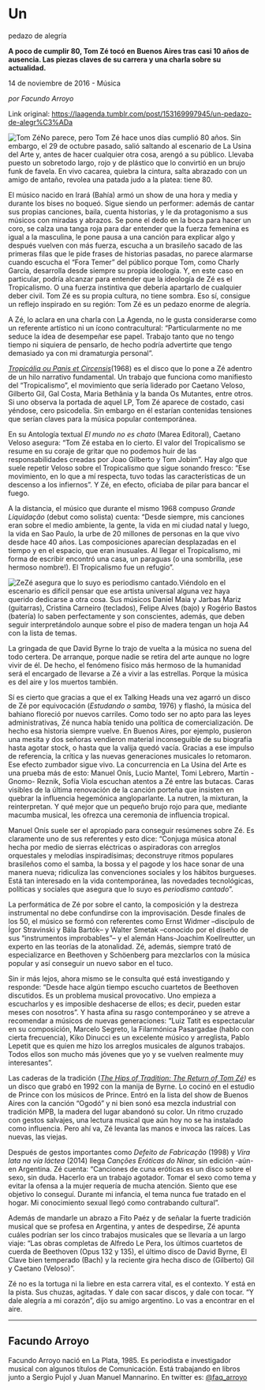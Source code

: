 # Un
pedazo de alegría

**A poco de cumplir 80, Tom
Zé tocó en Buenos Aires tras casi 10
años de ausencia. Las piezas claves de su
carrera y una charla sobre su actualidad.**

14 de noviembre de 2016 - Música

_por Facundo Arroyo_

Link original: https://laagenda.tumblr.com/post/153169997945/un-pedazo-de-alegr%C3%ADa

![Tom Zé](https://64.media.tumblr.com/87528bd75a1f5a3c6248940dea781f7a/tumblr_inline_pjzvsgACxG1t6q87u_500.jpg)No
parece, pero Tom Zé hace unos días cumplió 80 años. Sin embargo, el 29 de octubre pasado, salió saltando al escenario de La Usina del Arte y, antes de hacer
cualquier otra cosa, arengó a su público. Llevaba puesto un
sobretodo largo, rojo y de plástico que lo convirtió en un brujo
funk de favela. En vivo cacarea, quiebra la cintura, salta abrazado
con un amigo de antaño, revolea una patada judo a la platea: tiene
80.

El
músico nacido en Irará (Bahía) armó un show de una hora y media y
durante los bises no boqueó. Sigue siendo un performer: además de
cantar sus propias canciones, baila, cuenta historias, y le da
protagonismo a sus músicos con miradas y abrazos. Se pone el dedo en
la boca para hacer un coro, se calza una tanga roja para dar entender
que la fuerza femenina es igual a la masculina, le pone pausa a una
canción para explicar algo y después vuelven con más fuerza,
escucha a un brasileño sacado de las primeras filas que le pide
frases de historias pasadas, no parece alarmarse cuando escucha el
“Fora Temer” del público porque Tom, como Charly García,
desarrolla desde siempre su propia ideología. Y, en este caso en particular, podría
alcanzar para entender que la ideología de Zé es el Tropicalismo. O
una fuerza instintiva que debería apartarlo de cualquier deber
civil. Tom Zé es su propia cultura, no tiene sombra. Eso sí,
consigue un reflejo inspirado en su región: Tom Zé es un pedazo
enorme de alegría.

A Zé, lo aclara en una charla con La Agenda, no le gusta considerarse como un
referente artístico ni un ícono contracultural: “Particularmente
no me seduce la idea de desempeñar ese papel. Trabajo tanto que no
tengo tiempo ni siquiera de pensarlo, de hecho podría advertirte que
tengo demasiado ya con mi dramaturgia personal”.

[*Tropicália
ou Panis et Circensis*](https://www.youtube.com/watch?v=L9OI3IamK-Y)(1968) es el disco que lo pone a Zé adentro de un hilo narrativo
fundamental. Un trabajo que funciona como manifiesto del
“Tropicalismo”, el movimiento que sería liderado por Caetano
Veloso, Gilberto Gil, Gal Costa, Maria Bethânia y la banda Os
Mutantes, entre otros. Si uno observa la portada de aquel LP, Tom Zé
aparece de costado, casi yéndose, cero psicodelia. Sin embargo en él
estarían contenidas tensiones que serían claves para la música
popular contemporánea.

En
su Antología textual *El
mundo no es chato*
(Marea Editoral), Caetano Veloso asegura: “Tom Zé estaba en lo
cierto. El valor del Tropicalismo se resume en su coraje de gritar
que no podemos huir de las responsabilidades creadas por Joao
Gilberto y Tom Jobim”. Hay algo que suele repetir Veloso sobre el
Tropicalismo que sigue sonando fresco: “Ese movimiento, en lo que a
mí respecta, tuvo todas las características de un descenso a los
infiernos”. Y Zé, en efecto, oficiaba de pilar para bancar el
fuego.  


A
la distancia, el músico que durante el mismo 1968 compuso *Grande
Liquidação*
(debut como solista) cuenta: “Desde siempre, mis canciones eran
sobre el medio ambiente, la gente, la vida en mi ciudad natal y
luego, la vida en Sao Paulo, la urbe de 20 millones de personas en la
que vivo desde hace 40 años. Las composiciones aparecían
desplazadas en el tiempo y en el espacio, que eran inusuales. Al
llegar el Tropicalismo, mi forma de escribir encontró una casa, un
paraguas (o una sombrilla, ¡ese hermoso nombre!). El Tropicalismo
fue un refugio”. 


  


![Ze](https://64.media.tumblr.com/87528bd75a1f5a3c6248940dea781f7a/tumblr_inline_pjzvsgACxG1t6q87u_500.jpg)Zé asegura que lo suyo es periodismo cantado.Viéndolo
en el escenario es difícil pensar que ese artista universal alguna vez haya querido dedicarse a otra cosa. Sus músicos
Daniel Maia y Jarbas Mariz (guitarras), Cristina Carneiro (teclados),
Felipe Alves (bajo) y Rogério Bastos (batería) lo saben
perfectamente y son conscientes, además, que deben seguir
interpretándolo aunque sobre el piso de madera tengan un hoja A4 con
la lista de temas. 


La
gringada de que David Byrne lo trajo de vuelta a la música no suena
del todo certera. De arranque, porque nadie se retira del arte aunque no logre vivir de él. De hecho, el fenómeno
físico más hermoso de la humanidad será el encargado de llevarse a
Zé  a vivir a las estrellas. Porque la música es del aire y los
muertos también. 


Sí
es cierto que gracias a que el ex Talking Heads una vez agarró un
disco de Zé por equivocación (*Estudando
o samba,* 1976)
y flashó, la música del bahiano floreció por nuevos carriles. Como
todo ser no apto para las leyes administrativas, Zé nunca había
tenido una política de comercialización. De hecho esa historia
siempre vuelve. En Buenos Aires, por ejemplo, pusieron una mesita y
dos señoras vendieron material inconseguible de su biografía hasta
agotar stock, o hasta que la valija quedó vacía. Gracias a ese
impulso de referencia, la crítica y las nuevas generaciones
musicales lo retomaron. Ese efecto zumbador sigue vivo. La
concurrencia en La Usina del Arte es una prueba más de esto: Manuel
Onís, Lucio Mantel, Tomi Lebrero, Martín -Gnomo- Reznik, Sofía
Viola escuchan atentos a Zé entre las butacas. Caras visibles de la
última renovación de la canción porteña que insisten en quebrar
la influencia hegemónica angloparlante. La nutren, la mixturan, la
reinterpretan. Y qué mejor que un pequeño brujo rojo para que,
mediante macumba musical, les ofrezca una ceremonia de influencia
tropical. 


Manuel
Onís suele ser el apropiado para conseguir resúmenes sobre Zé. Es
claramente uno de sus referentes y esto dice: “Conjuga música
atonal hecha por medio de sierras eléctricas o aspiradoras con
arreglos orquestales y melodías inspiradísimas; deconstruye ritmos
populares brasileños como el samba, la bossa y el pagode y los hace
sonar de una manera nueva; ridiculiza las convenciones sociales y los
hábitos burgueses. Está tan interesado en la vida contemporánea,
las novedades tecnológicas, políticas y sociales que asegura que lo
suyo es *periodismo
cantado*”.

La
performática de Zé por sobre el canto, la composición y la
destreza instrumental no debe confundirse con la improvisación.
Desde finales de los 50, el músico se formó con referentes como
Ernst Widmer –discípulo de Ígor Stravinski y Bála Bartók– y
Walter Smetak –conocido por el diseño de sus “instrumentos
improbables”– y el alemán Hans-Joachim Koellreutter, un experto
en las teorías de la atonalidad. Zé, además, siempre trató de
especializarce en Beethoven y Schöenberg para mezclarlos con la
música popular y así conseguir un nuevo sabor en el tuco. 


Sin
ir más lejos, ahora mismo se le consulta qué está investigando y
responde: “Desde hace algún tiempo escucho cuartetos de Beethoven
discutidos. Es un problema musical provocativo. Uno empieza a
escucharlos y es imposible deshacerse de ellos; es decir, pueden
estar meses con nosotros”. Y hasta afina su rasgo contemporáneo y
se atreve a recomendar a músicos de nuevas generaciones: “Luiz
Tatit es espectacular en su composición, Marcelo Segreto, la
Filarmónica Pasargadae (hablo con cierta frecuencia), Kiko Dinucci
es un excelente músico y arreglista, Pablo Lepetit que es quien me
hizo los arreglos musicales de algunos trabajos. Todos ellos son
mucho más jóvenes que yo y se vuelven realmente muy interesantes”.



Las
caderas de la tradición (*[The
Hips of Tradition: The Return of Tom Zé](https://www.youtube.com/watch?v=UlSmFaxyQjw))*
es un disco que grabó en 1992 con la manija de Byrne. Lo cocinó en
el estudio de Prince con los músicos de Prince. Entró en la lista
del show de Buenos Aires con la canción “Ogodó” y ni bien sonó
esa mezcla industrial con tradición MPB, la madera del lugar
abandonó su color. Un ritmo cruzado con gestos salvajes, una lectura
musical que aún hoy no se ha instalado como influencia. Pero ahí
va, Zé levanta las manos e invoca las raíces. Las nuevas, las
viejas.  


Después
de gestos importantes como *Defeito
de Fabricação*
(1998) y *Vira
lata na vía láctea*
(2014) llega *Canções
Eróticas do Ninar,* sin
edición -aún- en Argentina. Zé cuenta: “Canciones de cuna
eróticas es un disco sobre el sexo, sin duda. Hacerlo era un trabajo
agotador. Tomar el sexo como tema y evitar la ofensa a la mujer
requería de mucha atención. Siento que ese objetivo lo conseguí.
Durante mi infancia, el tema nunca fue tratado en el hogar. Mi
conocimiento sexual llegó como contrabando cultural”. 


Además
de mandarle un abrazo a Fito Paéz y de señalar la fuerte tradición
musical que se profesa en Argentina, y antes de despedirse, Zé
apunta cuáles podrían ser los cinco trabajos musicales que se
llevaría a un largo viaje: “Las obras completas de Alfredo Le
Pera, los últimos cuartetos de cuerda de Beethoven (Opus 132 y 135),
el último disco de David Byrne, El Clave bien temperado (Bach) y la
reciente gira hecha disco de (Gilberto) Gil y Caetano (Veloso)”.

Zé
no es la tortuga ni la liebre en esta carrera vital, es el contexto.
Y está en la pista. Sus chuzas, agitadas. Y dale con sacar discos, y
dale con tocar. “Y dale alegría a mi corazón”, dijo su amigo
argentino. Lo vas a encontrar en el aire. 




---

 Facundo Arroyo
---------------

Facundo Arroyo nació en La Plata, 1985. Es periodista e investigador musical con algunos títulos de Comunicación. Está trabajando en libros junto a Sergio Pujol y Juan Manuel Mannarino. En twitter es: [@faq\_arroyo](https://twitter.com/Faq_Arroyo) 


